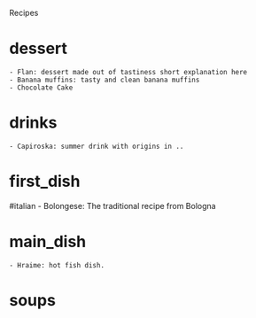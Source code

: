 Recipes

# dessert
    - Flan: dessert made out of tastiness short explanation here
    - Banana muffins: tasty and clean banana muffins
    - Chocolate Cake
# drinks
    - Capiroska: summer drink with origins in ..
# first_dish
#italian
    - Bolongese: The traditional recipe from Bologna
# main_dish
    - Hraime: hot fish dish.
# soups

